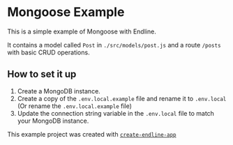 # Mongoose Example

This is a simple example of Mongoose with Endline.

It contains a model called `Post` in `./src/models/post.js` and a route `/posts` with basic CRUD operations.

## How to set it up

1. Create a MongoDB instance.
2. Create a copy of the `.env.local.example` file and rename it to `.env.local` (Or rename the `.env.local.example` file)
3. Update the connection string variable in the `.env.local` file to match your MongoDB instance.

This example project was created with [`create-endline-app`](https://github.com/zeke-io/endline/tree/master/packages/create-endline-app)
